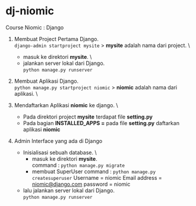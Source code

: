 # dj-niomic
Course Niomic : Django

1. Membuat Project Pertama Django.\
    `django-admin startproject mysite` > **mysite** adalah nama dari project. \
    

    - masuk ke direktori **mysite**. \
    - jalankan server lokal dari Django. \
        ` python manage.py runserver `

2. Membuat Aplikasi Django.\
    `python manage.py startproject niomic` > **niomic** adalah nama dari aplikasi. \

3. Mendaftarkan Aplikasi **niomic** ke django. \
    - Pada direktori project **mysite** terdapat file **setting.py**
    - Pada bagian **INSTALLED_APPS =** pada file **setting.py** daftarkan aplikasi **niomic**

4. Admin Interface yang ada di Django
    - Inisialisasi sebuah database. \
        - masuk ke direktori **mysite**. \
            command : `python manage.py migrate` 
        - membuat SuperUser
            command : `python manage.py createsuperuser`
                Username = niomic
                Email address = niomic@django.com
                password = niomic
    - lalu jalankan server lokal dari Django. \
        ` python manage.py runserver `

